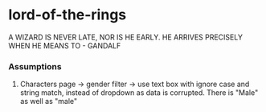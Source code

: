 # lord-of-the-rings
A WIZARD IS NEVER LATE, NOR IS HE EARLY. HE ARRIVES PRECISELY WHEN HE MEANS TO - GANDALF

### Assumptions

1. Characters page -> gender filter -> use text box with ignore case and string match, instead of dropdown as data is corrupted. There is "Male" as well as "male"

